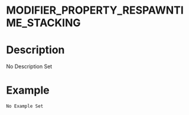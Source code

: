 # MODIFIER_PROPERTY_RESPAWNTIME_STACKING
# Description
No Description Set
# Example
```No Example Set```
